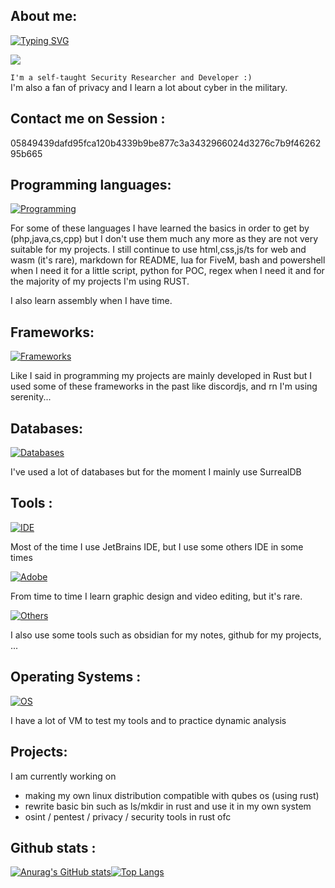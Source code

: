 ## About me:

[![Typing SVG](https://readme-typing-svg.demolab.com?font=Fira+Code&size=30&pause=1000&random=false&width=435&lines=Hi+I'am+Lymnix)](https://git.io/typing-svg)


<img src="https://external-content.duckduckgo.com/iu/?u=https%3A%2F%2Fcdn.pixabay.com%2Fphoto%2F2023%2F05%2F26%2F00%2F55%2Fhacker-8018499_640.png&f=1&nofb=1&ipt=df9afaea7bd7d87f166805cc1d46463b1e4ba99983c08eaf58ced5922ba08a13&ipo=images">

`I'm a self-taught Security Researcher and Developer :)` \
I'm also a fan of privacy and I learn a lot about cyber in the military.


## Contact me on Session :
05849439dafd95fca120b4339b9be877c3a3432966024d3276c7b9f4626295b665

## Programming languages:
[![Programming](https://skillicons.dev/icons?i=html,css,md,lua,bash,powershell,py,js,ts,php,java,cs,cpp,rust,regex)](https://skillicons.dev)

For some of these languages I have learned the basics in order to get by (php,java,cs,cpp) but I don't use them much any more as they are not very suitable for my projects. I still continue to use html,css,js/ts for web and wasm (it's rare), markdown for README, lua for FiveM, bash and powershell when I need it for a little script, python for POC, regex when I need it and for the majority of my projects I'm using RUST.

I also learn assembly when I have time.

## Frameworks:
[![Frameworks](https://skillicons.dev/icons?i=tailwind,django,flask,discordjs,electron,nextjs,bun,actix,rocket,tauri,wasm)](https://skillicons.dev)

Like I said in programming my projects are mainly developed in Rust but I used some of these frameworks in the past like discordjs, and rn I'm using serenity...

## Databases:
[![Databases](https://skillicons.dev/icons?i=mysql,mongodb,postgres,sqlite,graphql)](https://skillicons.dev)

I've used a lot of databases but for the moment I mainly use SurrealDB

## Tools :
[![IDE](https://skillicons.dev/icons?i=idea,clion,rider,phpstorm,pycharm,androidstudio,eclipse,vscode,vscodium,arduino,atom,neovim)](https://skillicons.dev)

Most of the time I use JetBrains IDE, but I use some others IDE in some times

[![Adobe](https://skillicons.dev/icons?i=ae,au,ai,ps,pr,blender)](https://skillicons.dev)

From time to time I learn graphic design and video editing, but it's rare.

[![Others](https://skillicons.dev/icons?i=cloudflare,bots,docker,git,github,notion,obsidian,postman,wordpress)](https://skillicons.dev)

I also use some tools such as obsidian for my notes, github for my projects, ...

## Operating Systems :
[![OS](https://skillicons.dev/icons?i=windows,linux,debian,ubuntu,redhat,mint,arch,kali)](https://skillicons.dev)

I have a lot of VM to test my tools and to practice dynamic analysis

## Projects:
I am currently working on
- making my own linux distribution compatible with qubes os (using rust)
- rewrite basic bin such as ls/mkdir in rust and use it in my own system
- osint / pentest / privacy / security tools in rust ofc

## Github stats :
<div style="display: flex;">
<a href="https://github.com/anuraghazra/github-readme-stats">
<img src="https://github-readme-stats-git-masterrstaa-rickstaa.vercel.app/api?username=yq93dskimzm2&show_icons=true&include_all_commits=true&count_private=true&theme=tokyonight" alt="Anurag's GitHub stats">
</a>
    
<a href="https://github.com/anuraghazra/github-readme-stats">
<img src="https://github-readme-stats-git-masterrstaa-rickstaa.vercel.app/api/top-langs/?username=yq93dskimzm2&&theme=tokyonight&layout=compact&langs_count=10" alt="Top Langs"">
    </a>
</div>

